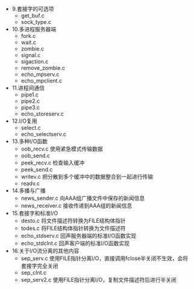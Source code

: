 - 9.套接字的可选项
    - get_buf.c
    - sock_type.c
- 10.多进程服务器端
    - fork.c
    - wait.c
    - zombie.c
    - signal.c
    - sigaction.c
    - remove_zombie.c
    - echo_mpserv.c
    - echo_mpclient.c
- 11.进程间通信
    - pipe1.c
    - pipe2.c
    - pipe3.c
    - echo_storeserv.c
- 12.I/O复用
    - select.c
    - echo_selectserv.c
- 13.多种I/O函数
    - oob_recv.c    使用紧急模式传输数据
    - oob_send.c    
    - peek_recv.c   检查输入缓冲
    - peek_send.c
    - writev.c      把分散到多个缓冲中的数据整合到一起进行传输
    - readv.c
- 14.多播与广播
    - news_sender.c     向AAA组广播文件中保存的新闻信息
    - news_receiver.c   接收传递到AAA组的新闻信息
- 15.套接字和标准I/O
    - desto.c   将文件描述符转换为FILE结构体指针
    - todes.c   将FILE结构体指针转换为文件描述符
    - echo_stdserv.c    回声服务器端的标准I/O函数实现
    - echo_stdclnt.c    回声客户端的标准I/O函数实现
- 16.关于I/O流分离的其他内容
    - sep_serv.c    使用FILE指针分离I/O，直接调用fclose半关闭不生效，会将套接字完全关闭
    - sep_clnt.c
    - sep_serv2.c   使用FILE指针分离I/O，复制文件描述符后进行半关闭